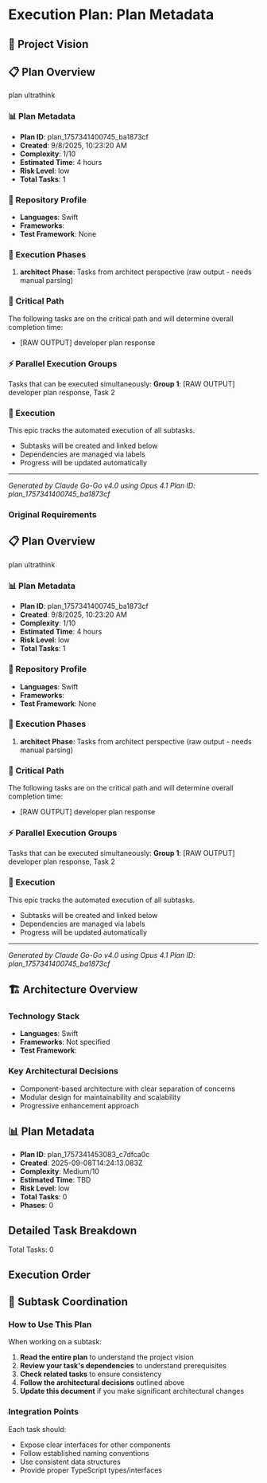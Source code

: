 # Execution Plan: Plan Metadata

## 🎯 Project Vision
## 📋 Plan Overview

plan ultrathink

### 📊 Plan Metadata
- **Plan ID**: plan_1757341400745_ba1873cf
- **Created**: 9/8/2025, 10:23:20 AM
- **Complexity**: 1/10
- **Estimated Time**: 4 hours
- **Risk Level**: low
- **Total Tasks**: 1

### 🔧 Repository Profile
- **Languages**: Swift
- **Frameworks**: 
- **Test Framework**: None

### 📅 Execution Phases
1. **architect Phase**: Tasks from architect perspective (raw output - needs manual parsing)

### 🎯 Critical Path
The following tasks are on the critical path and will determine overall completion time:
- [RAW OUTPUT] developer plan response

### ⚡ Parallel Execution Groups
Tasks that can be executed simultaneously:
**Group 1**: [RAW OUTPUT] developer plan response, Task 2

### 🚀 Execution
This epic tracks the automated execution of all subtasks.
- Subtasks will be created and linked below
- Dependencies are managed via labels
- Progress will be updated automatically

---
*Generated by Claude Go-Go v4.0 using Opus 4.1*
*Plan ID: plan_1757341400745_ba1873cf*

### Original Requirements
## 📋 Plan Overview

plan ultrathink

### 📊 Plan Metadata
- **Plan ID**: plan_1757341400745_ba1873cf
- **Created**: 9/8/2025, 10:23:20 AM
- **Complexity**: 1/10
- **Estimated Time**: 4 hours
- **Risk Level**: low
- **Total Tasks**: 1

### 🔧 Repository Profile
- **Languages**: Swift
- **Frameworks**: 
- **Test Framework**: None

### 📅 Execution Phases
1. **architect Phase**: Tasks from architect perspective (raw output - needs manual parsing)

### 🎯 Critical Path
The following tasks are on the critical path and will determine overall completion time:
- [RAW OUTPUT] developer plan response

### ⚡ Parallel Execution Groups
Tasks that can be executed simultaneously:
**Group 1**: [RAW OUTPUT] developer plan response, Task 2

### 🚀 Execution
This epic tracks the automated execution of all subtasks.
- Subtasks will be created and linked below
- Dependencies are managed via labels
- Progress will be updated automatically

---
*Generated by Claude Go-Go v4.0 using Opus 4.1*
*Plan ID: plan_1757341400745_ba1873cf*

## 🏗 Architecture Overview

### Technology Stack
- **Languages**: Swift
- **Frameworks**: Not specified
- **Test Framework**: 

### Key Architectural Decisions
- Component-based architecture with clear separation of concerns
- Modular design for maintainability and scalability
- Progressive enhancement approach

## 📊 Plan Metadata
- **Plan ID**: plan_1757341453083_c7dfca0c
- **Created**: 2025-09-08T14:24:13.083Z
- **Complexity**: Medium/10
- **Estimated Time**: TBD
- **Risk Level**: low
- **Total Tasks**: 0
- **Phases**: 0

## Detailed Task Breakdown

Total Tasks: 0

## Execution Order



## 🔄 Subtask Coordination

### How to Use This Plan
When working on a subtask:
1. **Read the entire plan** to understand the project vision
2. **Review your task's dependencies** to understand prerequisites
3. **Check related tasks** to ensure consistency
4. **Follow the architectural decisions** outlined above
5. **Update this document** if you make significant architectural changes

### Integration Points
Each task should:
- Expose clear interfaces for other components
- Follow established naming conventions
- Use consistent data structures
- Provide proper TypeScript types/interfaces

